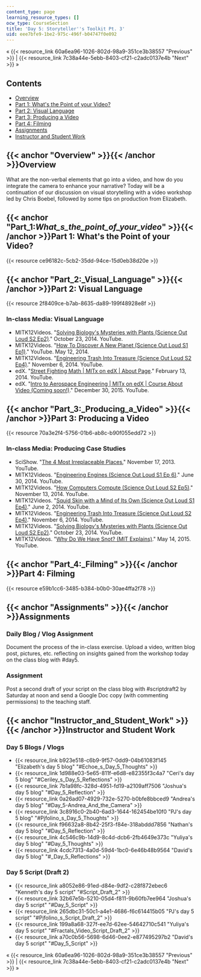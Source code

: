 ```yaml
---
content_type: page
learning_resource_types: []
ocw_type: CourseSection
title: 'Day 5: Storyteller''s Toolkit Pt. 3'
uid: eee7bfe9-1be2-975c-496f-b04747f0e092
---
```


« {{< resource_link 60a6ea96-1026-802d-98a9-351ce3b38557 "Previous" >}} | {{< resource_link 7c38a44e-5ebb-8403-cf21-c2adc0137e4b "Next" >}} »

Contents
--------

*   [Overview](#Overview)
*   [Part 1: What's the Point of your Video?](#Part_1:_What_s_the_point_of_your_video_)
*   [Part 2: Visual Language](#Part_2:_Visual_Language)
*   [Part 3: Producing a Video](#Part_3:_Producing_a_Video)
*   [Part 4: Filming](#Part_4:_Filming)
*   [Assignments](#Assignments)
*   [Instructor and Student Work](#Instructor_and_Student_Work)

{{< anchor "Overview" >}}{{< /anchor >}}Overview
------------------------------------------------

What are the non-verbal elements that go into a video, and how do you integrate the camera to enhance your narrative? Today will be a continuation of our discussion on visual storytelling with a video workshop led by Chris Boebel, followed by some tips on production from Elizabeth.

{{< anchor "Part_1:_What_s_the_point_of_your_video_" >}}{{< /anchor >}}Part 1: What's the Point of your Video?
--------------------------------------------------------------------------------------------------------------

{{< resource ce96182c-5cb2-35dd-94ce-15d0eb38d20e >}}

{{< anchor "Part_2:_Visual_Language" >}}{{< /anchor >}}Part 2: Visual Language
------------------------------------------------------------------------------

{{< resource 2f8409ce-b7ab-8635-da89-199f48928e8f >}}

### In-class Media: Visual Language

*   MITK12Videos. "[Solving Biology's Mysteries with Plants (Science Out Loud S2 Ep2)](https://youtu.be/K9mhXBOhuHU)." October 23, 2014. YouTube.
*   MITK12Videos. "[How To Discover A New Planet (Science Out Loud S1 Ep1)](https://youtu.be/4RarO2wS14Q)." YouTube. May 12, 2014.
*   MITK12Videos. "[Engineering Trash Into Treasure (Science Out Loud S2 Ep4)](https://youtu.be/GzhFgEYiVyY)." November 6, 2014. YouTube.
*   edX. "[Street Fighting Math | MITx on edX | About Page](https://youtu.be/u23ZUSu7-HY)." February 13, 2014. YouTube.
*   edX. "[Intro to Aerospace Engineering | MITx on edX | Course About Video (Coming soon!)](https://youtu.be/Nugc_RO56cQ)." December 30, 2015. YouTube.

{{< anchor "Part_3:_Producing_a_Video" >}}{{< /anchor >}}Part 3: Producing a Video
----------------------------------------------------------------------------------

{{< resource 70a3e2f4-5756-01b6-ab8c-b90f055edd72 >}}

### In-class Media: Producing Case Studies

*   SciShow. "[The 4 Most Irreplaceable Places.](https://youtu.be/nsp2VLsie_E)" November 17, 2013. YouTube.
*   MITK12Videos. "[Engineering Engines (Science Out Loud S1 Ep 6)](https://youtu.be/y2vzH1MjRqQ)." June 30, 2014. YouTube.
*   MITK12Videos. "[How Computers Compute (Science Out Loud S2 Ep5)](https://youtu.be/8cVsgFN3hSM)." November 13, 2014. YouTube.
*   MITK12Videos. "[Squid Skin with a Mind of Its Own (Science Out Loud S1 Ep4)](https://youtu.be/mlzxxD9A07E)." June 2, 2014. YouTube.
*   MITK12Videos. "[Engineering Trash Into Treasure (Science Out Loud S2 Ep4)](https://youtu.be/GzhFgEYiVyY)." November 6, 2014. YouTube.
*   MITK12Videos. "[Solving Biology's Mysteries with Plants (Science Out Loud S2 Ep2)](https://youtu.be/K9mhXBOhuHU)." October 23, 2014. YouTube.
*   MITK12Videos. "[Why Do We Have Snot? (MIT Explains)](https://youtu.be/zDo-UG3i75o)." May 14, 2015. YouTube.

{{< anchor "Part_4:_Filming" >}}{{< /anchor >}}Part 4: Filming
--------------------------------------------------------------

{{< resource e59b1cc6-3485-b384-b0b0-30ae4ffa2f78 >}}

{{< anchor "Assignments" >}}{{< /anchor >}}Assignments
------------------------------------------------------

### Daily Blog / Vlog Assignment

Document the process of the in-class exercise. Upload a video, written blog post, pictures, etc. reflecting on insights gained from the workshop today on the class blog with #day5.

### Assignment

Post a second draft of your script on the class blog with #scriptdraft2 by Saturday at noon and send a Google Doc copy (with commenting permissions) to the teaching staff.

{{< anchor "Instructor_and_Student_Work" >}}{{< /anchor >}}Instructor and Student Work
--------------------------------------------------------------------------------------

### Day 5 Blogs / Vlogs

*   {{< resource_link b923e518-c6b9-9f57-0dd9-04b61083f145 "Elizabeth's day 5 blog" "#Echoe_s_Day_5_Thoughts" >}}
*   {{< resource_link 1d988e03-5e65-811f-e6d8-e82355f3c4a7 "Ceri's day 5 blog" "#Ceriley_s_Day_5_Reflections" >}}
*   {{< resource_link 7b1a98fc-328d-4951-fd19-a2109aff7506 "Joshua's day 5 blog" "#Day_5_Reflection" >}}
*   {{< resource_link 0a26ad07-4929-732e-5270-b0bfe8bbced9 "Andrea's day 5 blog" "#Day_5-Andrea_And_the_Camera" >}}
*   {{< resource_link 3c8916c0-2b40-6ad3-1644-162454be10f0 "PJ's day 5 blog" "#Pjfolino_s_Day_5_Thoughts" >}}
*   {{< resource_link f96632a8-8b42-25f3-f84e-318abddd7856 "Nathan's day 5 blog" "#Day_5_Reflection" >}}
*   {{< resource_link 4c546c9b-14d9-8c4d-dcb6-2fb4649e373c "Yuliya's day 5 blog" "#Day_5_Thoughts" >}}
*   {{< resource_link 4cdc7313-4a0d-59d4-1bc0-6e46b48b9564 "David's day 5 blog" "#_Day_5_Reflections" >}}

### Day 5 Script (Draft 2)

*   {{< resource_link a8052e86-91ed-d84e-9df2-c28f872ebec6 "Kenneth's day 5 script" "#Script_Draft_2" >}}
*   {{< resource_link 32b67e5b-5210-05d4-f811-9b60fb7ee964 "Joshua's day 5 script" "#Day_5_Script" >}}
*   {{< resource_link 265dbc31-50c1-a4e1-4686-f6c614415b05 "PJ's day 5 script" "#Pjfolino_s_Script_Draft_2" >}}
*   {{< resource_link 199a8a68-327f-ee7d-62ee-54642710c541 "Yuliya's day 5 script" "#Fractals_Video_Script_Draft_2" >}}
*   {{< resource_link a70c0b56-5698-6d46-0ee2-e877495297b2 "David's day 5 script" "#Day_5_Script" >}}

« {{< resource_link 60a6ea96-1026-802d-98a9-351ce3b38557 "Previous" >}} | {{< resource_link 7c38a44e-5ebb-8403-cf21-c2adc0137e4b "Next" >}} »